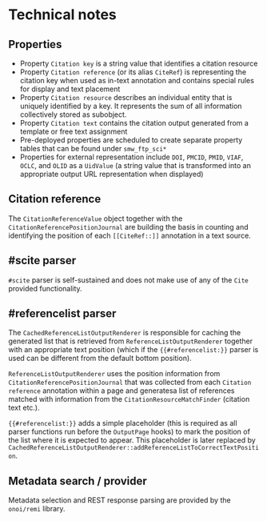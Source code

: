 # Technical notes

## Properties

- Property `Citation key` is a string value that identifies a citation resource
- Property `Citation reference` (or its alias `CiteRef`) is representing the citation key when used as in-text
  annotation and contains special rules for display and text placement
- Property `Citation resource` describes an individual entity that is uniquely identified
  by a key. It represents the sum of all information collectively stored as subobject.
- Property `Citation text` contains the citation output generated from a template or free text assignment
- Pre-deployed properties are scheduled to create separate property tables that can be found under `smw_ftp_sci*`
- Properties for external representation include `DOI`, `PMCID`, `PMID`, `VIAF`,
  `OCLC`, and `OLID` as a `UidValue` (a string value that is transformed into an
  appropriate output URL representation when displayed)

## Citation reference

The `CitationReferenceValue` object together with the `CitationReferencePositionJournal` are building
the basis in counting and identifying the position of each `[[CiteRef::]]` annotation in a text source.

## #scite parser

`#scite` parser is self-sustained and does not make use of any of the `Cite` provided functionality.

## #referencelist parser

The `CachedReferenceListOutputRenderer` is responsible for caching the generated list that
is retrieved from `ReferenceListOutputRenderer` together with an appropriate text position (which
if the `{{#referencelist:}}` parser is used can be different from the default bottom position).

`ReferenceListOutputRenderer` uses the position information from `CitationReferencePositionJournal`
that was collected from each `Citation reference` annotation within a page and generatesa list of
references matched with information from the `CitationResourceMatchFinder` (citation text etc.).

`{{#referencelist:}}` adds a simple placeholder (this is required as all parser functions run before
the `OutputPage` hooks) to mark the position of the list where it is expected to appear. This
placeholder is later replaced by `CachedReferenceListOutputRenderer::addReferenceListToCorrectTextPosition`.

## Metadata search / provider

Metadata selection and REST response parsing are provided by the `onoi/remi` library.